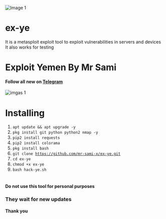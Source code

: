 ![Image 1](https://raw.githubusercontent.com/mr-sami-x/admin-ye/main/PicsArt_04-05-03.17.28~2.png)
# ex-ye
It is a metasploit exploit tool to exploit vulnerabilities in servers and devices It also works for testing
# Exploit Yemen  By Mr Sami

#### Follow all new on [Telegram](https://t.me/Hack_4x)
![imgas 1](https://k.top4top.io/p_22906yj3d1.jpg)

# Installing
1. <code>apt update && apt upgrade -y</code>
2. <code>pkg install git python python2 nmap -y</code>
3. <code>pip2 install requests </code>
4. <code>pip2 install colorama </code>
5. <code>pkg install bash </code>
6. <code>git clone https://github.com/mr-sami-x/ex-ye.git</code>
7. <code>cd ex-ye</code>
8. <code>chmod +x ex-ye </code>
9. <code>bash hack-ye.sh</code><br><br>


#### Do not use this tool for personal purposes
### They wait for new updates
#### Thank you
